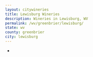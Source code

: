 ```yaml
---
layout: citywineries
title: Lewisburg Wineries
description: Wineries in Lewisburg, WV
permalink: /wv/greenbrier/lewisburg/
state: wv
county: greenbrier
city: lewisburg
---
```

-
